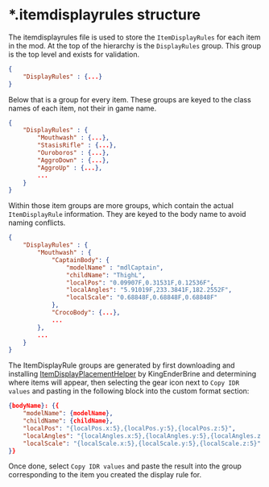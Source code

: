 # *.itemdisplayrules structure

The itemdisplayrules file is used to store the `ItemDisplayRules` for each item in the mod. At the top of the hierarchy is the `DisplayRules` group. This group is the top level and exists for validation. 
```json
{
    "DisplayRules" : {...}
}
```
Below that is a group for every item. These groups are keyed to the class names of each item, not their in game name.
```json
{
    "DisplayRules" : {
        "Mouthwash" : {...},
        "StasisRifle" : {...},
        "Ouroboros" : {...},
        "AggroDown" : {...},
        "AggroUp" : {...},
        ...
    }
}
```
Within those item groups are more groups, which contain the actual `ItemDisplayRule` information. They are keyed to the body name to avoid naming conflicts.
```json
{
    "DisplayRules" : {
        "Mouthwash" : {
            "CaptainBody": {
                "modelName" : "mdlCaptain",
                "childName": "ThighL",
                "localPos": "0.09907F,0.31531F,0.12536F",
                "localAngles": "5.91019F,233.3841F,182.2552F",
                "localScale": "0.68848F,0.68848F,0.68848F"
            },
            "CrocoBody": {...},
            ...
        },
        ...
    }
}
```
The ItemDisplayRule groups are generated by first downloading and installing [ItemDisplayPlacementHelper](https://thunderstore.io/c/riskofrain2/p/KingEnderBrine/ItemDisplayPlacementHelper/) by KingEnderBrine and determining where items will appear, then selecting the gear icon next to `Copy IDR values` and pasting in the following block into the custom format section:
```json
{bodyName}: {{
    "modelName": {modelName},
    "childName": {childName},
    "localPos": "{localPos.x:5},{localPos.y:5},{localPos.z:5}",
    "localAngles": "{localAngles.x:5},{localAngles.y:5},{localAngles.z:5}",
    "localScale": "{localScale.x:5},{localScale.y:5},{localScale.z:5}"
}}
```
Once done, select `Copy IDR values` and paste the result into the group corresponding to the item you created the display rule for.